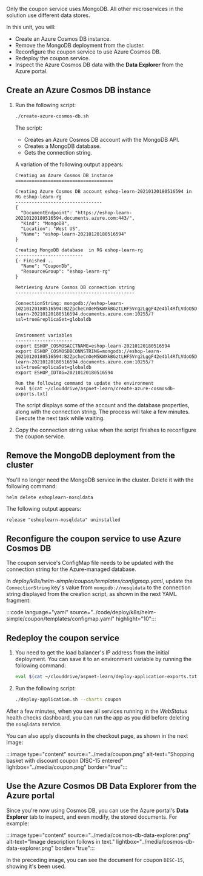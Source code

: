 Only the coupon service uses MongoDB. All other microservices in the solution use different data stores.

In this unit, you will:

- Create an Azure Cosmos DB instance.
- Remove the MongoDB deployment from the cluster.
- Reconfigure the coupon service to use Azure Cosmos DB.
- Redeploy the coupon service.
- Inspect the Azure Cosmos DB data with the **Data Explorer** from the Azure portal.

## Create an Azure Cosmos DB instance

1. Run the following script:

    ```bash
    ./create-azure-cosmos-db.sh
    ```

    The script:

    - Creates an Azure Cosmos DB account with the MongoDB API.
    - Creates a MongoDB database.
    - Gets the connection string.

    A variation of the following output appears:

    ```console
    Creating an Azure Cosmos DB instance
    ====================================
    
    Creating Azure Cosmos DB account eshop-learn-20210120180516594 in RG eshop-learn-rg
    --------------------------------
    {
      "DocumentEndpoint": "https://eshop-learn-20210120180516594.documents.azure.com:443/",
      "Kind": "MongoDB",
      "Location": "West US",
      "Name": "eshop-learn-20210120180516594"
    }
    
    Creating MongoDB database  in RG eshop-learn-rg
    -------------------------
    {- Finished ..
      "Name": "CouponDb",
      "ResourceGroup": "eshop-learn-rg"
    }
    
    Retrieving Azure Cosmos DB connection string
    --------------------------------------------
    
    ConnectionString: mongodb://eshop-learn-20210120180516594:B2ZpcheCnOeM5KWXkBGztLHF5Vrg2LggF42e4bl4RfLVdoO5DyYGIqxLCfcV70AQrhpB9D9BRWlLQ2spp1g5ng==@eshop-learn-20210120180516594.documents.azure.com:10255/?ssl=true&replicaSet=globaldb
    
    
    Environment variables
    ---------------------
    export ESHOP_COSMOSACCTNAME=eshop-learn-20210120180516594
    export ESHOP_COSMOSDBCONNSTRING=mongodb://eshop-learn-20210120180516594:B2ZpcheCnOeM5KWXkBGztLHF5Vrg2LggF42e4bl4RfLVdoO5DyYGIqxLCfcV70AQrhpB9D9BRWlLQ2spp1g5ng==@eshop-learn-20210120180516594.documents.azure.com:10255/?ssl=true&replicaSet=globaldb
    export ESHOP_IDTAG=20210120180516594
    
    Run the following command to update the environment
    eval $(cat ~/clouddrive/aspnet-learn/create-azure-cosmosdb-exports.txt)
    ```

    The script displays some of the account and the database properties, along with the connection string. The process will take a few minutes. Execute the next task while waiting.

1. Copy the connection string value when the script finishes to reconfigure the coupon service.

## Remove the MongoDB deployment from the cluster

You'll no longer need the MongoDB service in the cluster. Delete it with the following command:

```bash
helm delete eshoplearn-nosqldata
```

The following output appears:

```console
release "eshoplearn-nosqldata" uninstalled
```

## Reconfigure the coupon service to use Azure Cosmos DB

The coupon service's ConfigMap file needs to be updated with the connection string for the Azure-managed database.

In *deploy/k8s/helm-simple/coupon/templates/configmap.yaml*, update the `ConnectionString` key's value from `mongodb://nosqldata` to the connection string displayed from the creation script, as shown in the next YAML fragment:

:::code language="yaml" source="../code/deploy/k8s/helm-simple/coupon/templates/configmap.yaml" highlight="10":::

## Redeploy the coupon service

1. You need to get the load balancer's IP address from the initial deployment. You can save it to an environment variable by running the following command:

    ```bash
    eval $(cat ~/clouddrive/aspnet-learn/deploy-application-exports.txt)
    ```

1. Run the following script:

    ```bash
    ./deploy-application.sh --charts coupon
    ```

After a few minutes, when you see all services running in the *WebStatus* health checks dashboard, you can run the app as you did before deleting the `nosqldata` service.

You can also apply discounts in the checkout page, as shown in the next image:

:::image type="content" source="../media/coupon.png" alt-text="Shopping basket with discount coupon DISC-15 entered" lightbox="../media/coupon.png" border="true":::

## Use the Azure Cosmos DB Data Explorer from the Azure portal

Since you're now using Cosmos DB, you can use the Azure portal's **Data Explorer** tab to inspect, and even modify, the stored documents. For example:

:::image type="content" source="../media/cosmos-db-data-explorer.png" alt-text="Image description follows in text." lightbox="../media/cosmos-db-data-explorer.png" border="true":::

In the preceding image, you can see the document for coupon `DISC-15`, showing it's been used.
